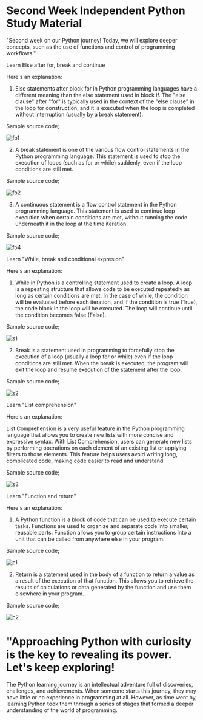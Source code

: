 # Second Week Independent Python Study Material
"Second week on our Python journey! Today, we will explore deeper concepts, such as the use of functions and control of programming workflows."


Learn Else after for, break and continue


Here's an explanation:

1.	Else statements after block for in Python programming languages have a different meaning than the else statement used in block if. The "else clause" after "for" is typically used in the context of the "else clause" in the loop for construction, and it is executed when the loop is completed without interruption (usually by a break statement).

Sample source code;

![fo1](https://github.com/DanielAdless/Python-Minggu-Kedua/assets/145754190/112b6fb5-215d-42af-900b-f15a44dfb97f)


2.	A break statement is one of the various flow control statements in the Python programming language. This statement is used to stop the execution of loops (such as for or while) suddenly, even if the loop conditions are still met.

Sample source code;

![fo2](https://github.com/DanielAdless/Python-Minggu-Kedua/assets/145754190/a37eb5ee-d568-488e-9b13-b93bc39faa62)


3.	A continuous statement is a flow control statement in the Python programming language. This statement is used to continue loop execution when certain conditions are met, without running the code underneath it in the loop at the time iteration.

Sample source code;

![fo4](https://github.com/DanielAdless/Python-Minggu-Kedua/assets/145754190/314b741b-fafa-4fcf-9793-804aeaab45b9)



Learn "While, break and conditional expresion"

Here's an explanation:

1.	While in Python is a controlling statement used to create a loop. A loop is a repeating structure that allows code to be executed repeatedly as long as certain conditions are met. In the case of while, the condition will be evaluated before each iteration, and if the condition is true (True), the code block in the loop will be executed. The loop will continue until the condition becomes false (False).

Sample source code;

![s1](https://github.com/DanielAdless/Python-Minggu-Kedua/assets/145754190/f1e85420-1cd6-4179-abcf-3c3c09f7ec59)


2.	Break is a statement used in programming to forcefully stop the execution of a loop (usually a loop for or while) even if the loop conditions are still met. When the break is executed, the program will exit the loop and resume execution of the statement after the loop.

Sample source code;

![s2](https://github.com/DanielAdless/Python-Minggu-Kedua/assets/145754190/08a1ce04-b22d-49a2-a86a-4175ca4a8783)


Learn "List comprehension"

Here's an explanation:

List Comprehension is a very useful feature in the Python programming language that allows you to create new lists with more concise and expressive syntax. With List Comprehension, users can generate new lists by performing operations on each element of an existing list or applying filters to those elements. This feature helps users avoid writing long, complicated code, making code easier to read and understand.

Sample source code;

![s3](https://github.com/DanielAdless/Python-Minggu-Kedua/assets/145754190/8aab1639-fad3-47fc-a70a-632cc7454d24)


Learn "Function and return"

Here's an explanation:

1.	A Python function is a block of code that can be used to execute certain tasks. Functions are used to organize and separate code into smaller, reusable parts. Function allows you to group certain instructions into a unit that can be called from anywhere else in your program.

Sample source code;

![c1](https://github.com/DanielAdless/Python-Minggu-Kedua/assets/145754190/95cdac9d-0fbd-408a-bb57-db5b62c99070)

2.	Return is a statement used in the body of a function to return a value as a result of the execution of that function. This allows you to retrieve the results of calculations or data generated by the function and use them elsewhere in your program.

Sample source code;

![c2](https://github.com/DanielAdless/Python-Minggu-Kedua/assets/145754190/2d3d3722-29d9-4e27-ab87-e91407afc9b9)


# "Approaching Python with curiosity is the key to revealing its power. Let's keep exploring!

The Python learning journey is an intellectual adventure full of discoveries, challenges, and achievements. When someone starts this journey, they may have little or no experience in programming at all. However, as time went by, learning Python took them through a series of stages that formed a deeper understanding of the world of programming.

